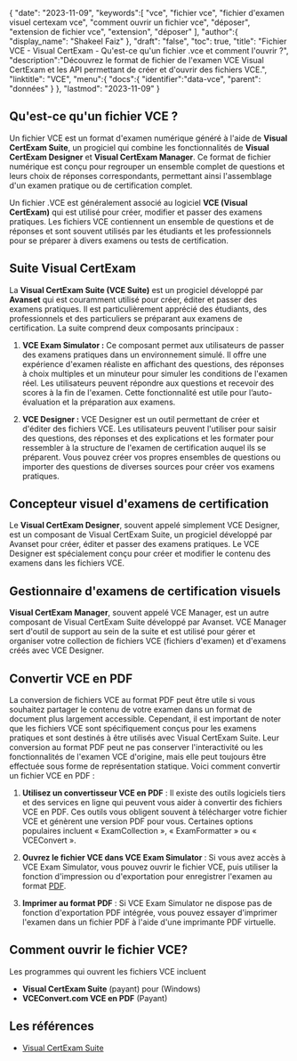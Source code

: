 {
"date": "2023-11-09",
   "keywords":[
"vce",
"fichier vce",
"fichier d'examen visuel certexam vce",
"comment ouvrir un fichier vce",
"déposer",
"extension de fichier vce",
"extension",
"déposer"
],
   "author":{
"display_name": "Shakeel Faiz"
},
"draft": "false",
"toc": true,
"title": "Fichier VCE - Visual CertExam - Qu'est-ce qu'un fichier .vce et comment l'ouvrir ?",
   "description":"Découvrez le format de fichier de l'examen VCE Visual CertExam et les API permettant de créer et d'ouvrir des fichiers VCE.",
"linktitle": "VCE",
   "menu":{
      "docs":{
         "identifier":"data-vce",
"parent": "données"
}
},
"lastmod": "2023-11-09"
}

## Qu'est-ce qu'un fichier VCE ?

Un fichier VCE est un format d'examen numérique généré à l'aide de **Visual CertExam Suite**, un progiciel qui combine les fonctionnalités de **Visual CertExam Designer** et **Visual CertExam Manager**. Ce format de fichier numérique est conçu pour regrouper un ensemble complet de questions et leurs choix de réponses correspondants, permettant ainsi l'assemblage d'un examen pratique ou de certification complet.

Un fichier .VCE est généralement associé au logiciel **VCE (Visual CertExam)** qui est utilisé pour créer, modifier et passer des examens pratiques. Les fichiers VCE contiennent un ensemble de questions et de réponses et sont souvent utilisés par les étudiants et les professionnels pour se préparer à divers examens ou tests de certification.

## Suite Visual CertExam

La **Visual CertExam Suite (VCE Suite)** est un progiciel développé par **Avanset** qui est couramment utilisé pour créer, éditer et passer des examens pratiques. Il est particulièrement apprécié des étudiants, des professionnels et des particuliers se préparant aux examens de certification. La suite comprend deux composants principaux :

1. **VCE Exam Simulator :** Ce composant permet aux utilisateurs de passer des examens pratiques dans un environnement simulé. Il offre une expérience d'examen réaliste en affichant des questions, des réponses à choix multiples et un minuteur pour simuler les conditions de l'examen réel. Les utilisateurs peuvent répondre aux questions et recevoir des scores à la fin de l'examen. Cette fonctionnalité est utile pour l’auto-évaluation et la préparation aux examens.
    


2. **VCE Designer :** VCE Designer est un outil permettant de créer et d'éditer des fichiers VCE. Les utilisateurs peuvent l'utiliser pour saisir des questions, des réponses et des explications et les formater pour ressembler à la structure de l'examen de certification auquel ils se préparent. Vous pouvez créer vos propres ensembles de questions ou importer des questions de diverses sources pour créer vos examens pratiques.

## Concepteur visuel d'examens de certification

Le **Visual CertExam Designer**, souvent appelé simplement VCE Designer, est un composant de Visual CertExam Suite, un progiciel développé par Avanset pour créer, éditer et passer des examens pratiques. Le VCE Designer est spécialement conçu pour créer et modifier le contenu des examens dans les fichiers VCE.

## Gestionnaire d'examens de certification visuels

**Visual CertExam Manager**, souvent appelé VCE Manager, est un autre composant de Visual CertExam Suite développé par Avanset. VCE Manager sert d'outil de support au sein de la suite et est utilisé pour gérer et organiser votre collection de fichiers VCE (fichiers d'examen) et d'examens créés avec VCE Designer.

## Convertir VCE en PDF

La conversion de fichiers VCE au format PDF peut être utile si vous souhaitez partager le contenu de votre examen dans un format de document plus largement accessible. Cependant, il est important de noter que les fichiers VCE sont spécifiquement conçus pour les examens pratiques et sont destinés à être utilisés avec Visual CertExam Suite. Leur conversion au format PDF peut ne pas conserver l'interactivité ou les fonctionnalités de l'examen VCE d'origine, mais elle peut toujours être effectuée sous forme de représentation statique. Voici comment convertir un fichier VCE en PDF :

1. **Utilisez un convertisseur VCE en PDF** : Il existe des outils logiciels tiers et des services en ligne qui peuvent vous aider à convertir des fichiers VCE en PDF. Ces outils vous obligent souvent à télécharger votre fichier VCE et génèrent une version PDF pour vous. Certaines options populaires incluent « ExamCollection », « ExamFormatter » ou « VCEConvert ».
    


2. **Ouvrez le fichier VCE dans VCE Exam Simulator** : Si vous avez accès à VCE Exam Simulator, vous pouvez ouvrir le fichier VCE, puis utiliser la fonction d'impression ou d'exportation pour enregistrer l'examen au format [PDF](/fr/pdf/).

3. **Imprimer au format PDF** : Si VCE Exam Simulator ne dispose pas de fonction d'exportation PDF intégrée, vous pouvez essayer d'imprimer l'examen dans un fichier PDF à l'aide d'une imprimante PDF virtuelle.

## Comment ouvrir le fichier VCE?

Les programmes qui ouvrent les fichiers VCE incluent

- **Visual CertExam Suite** (payant) pour (Windows)
- **VCEConvert.com VCE en PDF** (Payant)

## Les références
* [Visual CertExam Suite](https://www.avanset.com/products/visual-certexam-suite.html)
